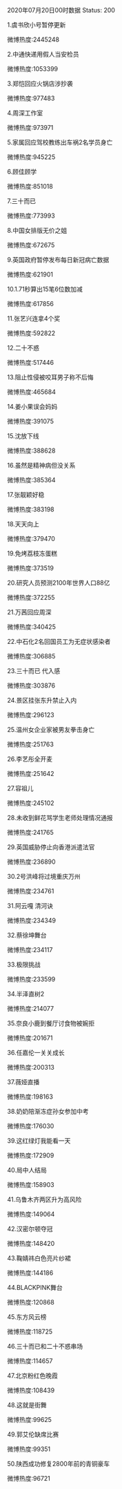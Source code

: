 2020年07月20日00时数据
Status: 200

1.虞书欣小号暂停更新

微博热度:2445248

2.中通快递用假人当安检员

微博热度:1053399

3.郑恺回应火锅店涉抄袭

微博热度:977483

4.周深工作室

微博热度:973971

5.家属回应驾校教练出车祸2名学员身亡

微博热度:945225

6.顾佳顾学

微博热度:851018

7.三十而已

微博热度:773993

8.中国女排版无价之姐

微博热度:672675

9.英国政府暂停发布每日新冠病亡数据

微博热度:621901

10.1.71秒算出15笔6位数加减

微博热度:617856

11.张艺兴连拿4个奖

微博热度:592822

12.二十不惑

微博热度:517446

13.阻止性侵被咬耳男子称不后悔

微博热度:465684

14.姜小果误会妈妈

微博热度:391075

15.沈放下线

微博热度:388628

16.虽然是精神病但没关系

微博热度:385364

17.张靓颖好稳

微博热度:383198

18.天天向上

微博热度:379470

19.免烤荔枝冻蛋糕

微博热度:373519

20.研究人员预测2100年世界人口88亿

微博热度:372255

21.万茜回应周深

微博热度:340425

22.中石化2名回国员工为无症状感染者

微博热度:306885

23.三十而已 代入感

微博热度:303876

24.景区挂张东升禁止入内

微博热度:296123

25.温州女企业家被男友拳击身亡

微博热度:251763

26.李艺彤全开麦

微博热度:251642

27.容祖儿

微博热度:245102

28.未收到鲜花骂学生老师处理情况通报

微博热度:241765

29.英国威胁停止向香港派遣法官

微博热度:236890

30.2号洪峰将过境重庆万州

微博热度:234761

31.阿云嘎 清河诀

微博热度:234349

32.蔡徐坤舞台

微博热度:234117

33.极限挑战

微博热度:233599

34.半泽直树2

微博热度:214077

35.奈良小鹿到餐厅讨食物被婉拒

微博热度:201671

36.任嘉伦一关关成长

微博热度:200313

37.薇娅直播

微博热度:198163

38.奶奶陪渐冻症孙女参加中考

微博热度:176030

39.这红绿灯我能看一天

微博热度:172909

40.局中人结局

微博热度:158903

41.乌鲁木齐两区升为高风险

微博热度:149064

42.汉密尔顿夺冠

微博热度:148420

43.鞠婧祎白色亮片纱裙

微博热度:144186

44.BLACKPINK舞台

微博热度:120868

45.东方风云榜

微博热度:118725

46.三十而已和二十不惑串场

微博热度:114657

47.北京粉红色晚霞

微博热度:108439

48.这就是街舞

微博热度:99625

49.郭艾伦缺席比赛

微博热度:99351

50.陕西成功修复2800年前的青铜豪车

微博热度:96721

